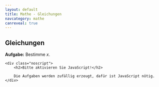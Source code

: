 ```yaml
---
layout: default
title: Mathe - Gleichungen
navcategory: mathe
canreveal: true
---
```


## Gleichungen

**Aufgabe:** Bestimme *x*.

<script type="text/javascript">

    var already = new Array();

    for (var i = 0; i < 50; i++) {
        const type = Math.floor(Math.random() * 7);
        let key = "";
        let a, b, c, d, x;
        switch (type) {
            case 0:
                do {
                    a = Math.floor(Math.random() * 10) + 1;
                    x = Math.floor(Math.random() * 20) + 1;
                    b = Math.floor(Math.random() * 40) - 20;
                    key = a + "*" + x + "+" + b;
                } while (already.indexOf(key) != -1 && b != 0);

                document.write("<div class=\"t\">" + a + " · <m>x</m> " + ((b > 0)?"+ ":"- ") + Math.abs(b) + " = " + (a*x + b) + " </div>");                
            break;
            case 1:
                do {
                    a = Math.floor(Math.random() * 10) + 1;
                    x = Math.floor(Math.random() * 40) - 20;
                    key = a + "+" + x;
                } while (already.indexOf(key) != -1 && x != 0);

                document.write("<div class=\"t\">" + a + " + <m>x</m> = " + (a+x) + " </div>");                
            break;
            case 2:
                do {
                    a = Math.floor(Math.random() * 10) + 1;
                    x = Math.floor(Math.random() * 40) - 20;
                    key = a + "*" + x;
                } while (already.indexOf(key) != -1);

                document.write("<div class=\"t\">" + a + " · <m>x</m> = " + (a*x) + " </div>"); 
            break;
            case 3:
                do {
                    a = Math.floor(Math.random() * 10) + 1;
                    x = Math.floor(Math.random() * 20) + 1;
                    b = Math.floor(Math.random() * 40) - 20;
                    c = Math.floor(Math.random() * 10) + 1;
                    key = a + "*" + x + "+" + b + "+" + c + "x";
                } while (already.indexOf(key) != -1);

                document.write("<div class=\"t\">" + a + "<m>x</m> " + ((b > 0)?"+ ":"- ") + Math.abs(b) + ((c > 0)?" + ":" - ") + Math.abs(c) + "<m>x</m> = " + (a*x + b + c*x) + " </div>");
            break;               
            case 4:
                do {
                    a = Math.floor(Math.random() * 10) + 1;
                    x = Math.floor(Math.random() * 20) + 1;
                    b = Math.floor(Math.random() * 40) - 20;
                    c = Math.floor(Math.random() * 10) + 1;
                    key = c + "+" + a + "*" + x + "+" + b;
                } while (already.indexOf(key) != -1);

                document.write("<div class=\"t\">" + c + ((a > 0)?" + ":" - ") + Math.abs(a) + "<m>x</m> " + ((b > 0)?"+ ":"- ") + Math.abs(b) + " = " + (c + a*x + b) + " </div>");
            break;                  
            case 5:
                do {
                    a = Math.floor(Math.random() * 20) + 1;
                    x = Math.floor(Math.random() * 20) + 1;
                    b = Math.floor(Math.random() * 40) - 20;
                    c = a*x - b*x;
                    key =  a + "*" + x + "=" + b + "*x";
                } while (already.indexOf(key) != -1 && b != 0);

                document.write("<div class=\"t\">" + a + "<m>x</m> = " + b + "<m>x</m> " + ((c > 0)?" + ":" - ") + Math.abs(c) + " </div>");
            break;                    
            case 6:
                do {
                    a = Math.floor(Math.random() * 20) + 1;
                    x = Math.floor(Math.random() * 20) + 1;
                    b = Math.floor(Math.random() * 40) - 20;
                    c = Math.floor(Math.random() * 40) - 20;
                    d = a*x + b - c*x;
                    key =  a + "*" + x + "=" + b + "*x";
                } while (already.indexOf(key) != -1 && b != 0 && c != 0);

                document.write("<div class=\"t\">" + a + "<m>x</m> " + ((b > 0)?" + ":" - ") + Math.abs(b) + " = " + c + "<m>x</m> " + ((d > 0)?" + ":" - ") + Math.abs(d) + " </div>");
            break;               
        }
        document.write("<div class=\"t\"> <m>x</m> = <span class=\"revealHide\">_______</span><span class=\"reveal\">" + x + "</span> </div>");          
        already.push(key);
    }

</script><noscript>
    <div class="noscript">
        <h2>Bitte aktivieren Sie JavaScript!</h2>

        Die Aufgaben werden zufällig erzeugt, dafür ist JavaScript nötig.
    </div>
</noscript>



